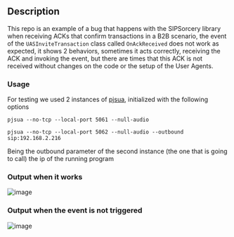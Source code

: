 ## Description

This repo is an example of a bug that happens with the SIPSorcery library when receiving ACKs that confirm transactions in a B2B scenario, the event of the `UASInviteTransaction` class called `OnAckReceived` does not work as expected, it shows 2 behaviors, sometimes it acts correctly, receiving the ACK and invoking the event, but there are times that this ACK is not received without changes on the code or the setup of the User Agents.

### Usage

For testing we used 2 instances of [pjsua](https://www.pjsip.org/pjsua.htm), initialized with the following options
```
pjsua --no-tcp --local-port 5061 --null-audio

pjsua --no-tcp --local-port 5062 --null-audio --outbound sip:192.168.2.216
```

Being the outbound parameter of the second instance (the one that is going to call) the ip of the running program

### Output when it works

![image](https://github.com/user-attachments/assets/82d2f430-f9b6-49e2-bdb0-650a80c976b1)

### Output when the event is not triggered

![image](https://github.com/user-attachments/assets/849bc1ad-73a4-43bf-86b8-e94a9a469ecc)
